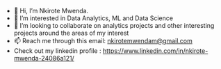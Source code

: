 - 👋 Hi, I’m Nkirote Mwenda.
- 👀 I’m interested in Data Analytics, ML and Data Science
- 💞️ I’m looking to collaborate on analytics projects and other interesting projects around the areas of my interest
- 📫 Reach me through this email: nkirotemwendam@gmail.com
-  Check out my linkedin profile : https://www.linkedin.com/in/nkirote-mwenda-24086a121/
<!---
NkiroteHeda/NkiroteHeda is a ✨ special ✨ repository because its `README.md` (this file) appears on your GitHub profile.
You can click the Preview link to take a look at your changes.
--->
